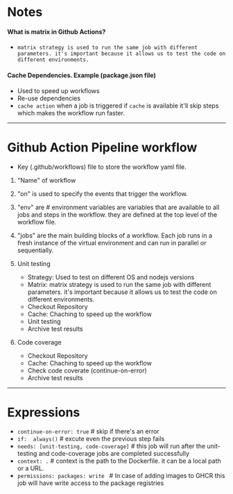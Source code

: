 # Notes
#### What is matrix in Github Actions?
- `matrix strategy is used to run the same job with different parameters. it's important because it allows us to test the code on different environments.`

#### Cache Dependencies.  Example (package.json file)
- Used to speed up workflows
- Re-use dependencies
- `cache action` when a job is triggered if `cache` is available it'll skip steps which makes the workflow run faster.


---
# Github Action Pipeline workflow
 * Key (.github/workflows) file to store the workflow yaml file.
 1) "Name" of workflow
 2) "on" is used to specify the events that trigger the workflow.
 3) "env" are # environment variables are variables that are available to all jobs and steps in the workflow. they are defined at the top level of the workflow file.
 4) "jobs" are the main building blocks of a workflow. Each job runs in a fresh instance of the virtual environment and can run in parallel or sequentially.

 5) Unit testing
    - Strategy:  Used to test on different OS and nodejs versions
    - Matrix:  matrix strategy is used to run the same job with different parameters. it's important because it allows us to test the code on different environments.
    - Checkout Repository
    - Cache: Chaching to speed up the workflow
    - Unit testing
    - Archive test results

 6) Code coverage
    - Checkout Repository
    - Cache: Chaching to speed up the workflow
    - Check code coverate (continue-on-error)
    - Archive test results


---
# Expressions

- `continue-on-error: true`               # skip if there's an error
- `if:  always()`                         # excute even the previous step fails
- `needs: [unit-testing, code-coverage]`  # this job will run after the unit-testing and code-coverage jobs are completed successfully
- `context: .`  # context is the path to the Dockerfile. it can be a local path or a URL.
-  `permissions: packages: write `        # In case of adding images to GHCR this job will have write access to the package registries